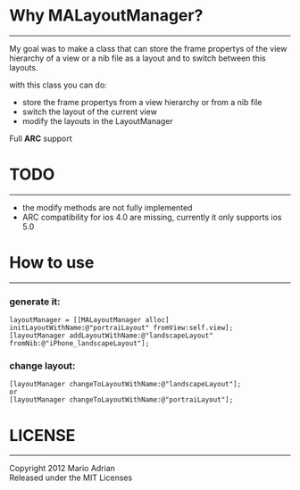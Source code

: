# Why MALayoutManager?

---

My goal was to make a class that can store the frame propertys of the view hierarchy of a view or a nib file as a layout and to switch between this layouts. 

with this class you can do:

- store the frame propertys from a view hierarchy or from a nib file
- switch the layout of the current view
- modify the layouts in the LayoutManager

Full **ARC** support

# TODO

---

- the modify methods are not fully implemented
- ARC compatibility for ios 4.0 are missing, currently it only supports ios 5.0

# How to use
---

### generate it:

    layoutManager = [[MALayoutManager alloc] initLayoutWithName:@"portraiLayout" fromView:self.view];
    [layoutManager addLayoutWithName:@"landscapeLayout" fromNib:@"iPhone_landscapeLayout"];
        
### change layout:

    [layoutManager changeToLayoutWithName:@"landscapeLayout"];
    or
    [layoutManager changeToLayoutWithName:@"portraiLayout"];
    
# LICENSE

---

Copyright 2012 Mario Adrian  
Released under the MIT Licenses

 
    
